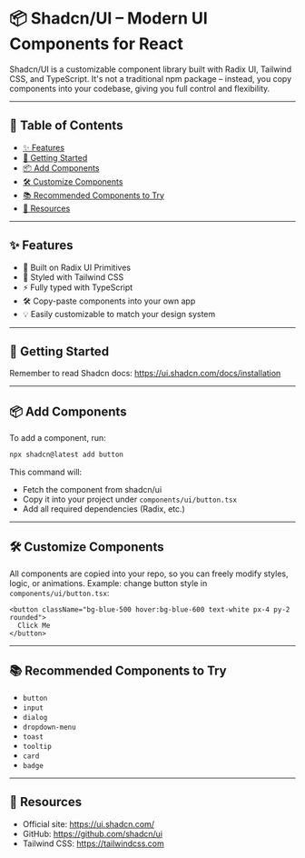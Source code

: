 # 📦 Shadcn/UI – Modern UI Components for React <!-- omit in toc -->

Shadcn/UI is a customizable component library built with Radix UI, Tailwind CSS, and TypeScript. It's not a traditional npm package – instead, you copy components into your codebase, giving you full control and flexibility.

---

## 📁 Table of Contents <!-- omit in toc -->

- [✨ Features](#-features)
- [🚀 Getting Started](#-getting-started)
- [📦 Add Components](#-add-components)
- [🛠 Customize Components](#-customize-components)
- [📚 Recommended Components to Try](#-recommended-components-to-try)
- [🛟 Resources](#-resources)

---

## ✨ Features

- 🧱 Built on Radix UI Primitives
- 🎨 Styled with Tailwind CSS
- ⚡ Fully typed with TypeScript
- 🛠️ Copy-paste components into your own app
- 💡 Easily customizable to match your design system

---

## 🚀 Getting Started

Remember to read Shadcn docs: https://ui.shadcn.com/docs/installation

---

## 📦 Add Components

To add a component, run:

```bash
npx shadcn@latest add button
```

This command will:
- Fetch the component from shadcn/ui
- Copy it into your project under `components/ui/button.tsx`
- Add all required dependencies (Radix, etc.)

---

## 🛠 Customize Components

All components are copied into your repo, so you can freely modify styles, logic, or animations.
Example: change button style in `components/ui/button.tsx`:

```tsx
<button className="bg-blue-500 hover:bg-blue-600 text-white px-4 py-2 rounded">
  Click Me
</button>
```

---

## 📚 Recommended Components to Try

- `button`
- `input`
- `dialog`
- `dropdown-menu`
- `toast`
- `tooltip`
- `card`
- `badge`

---

## 🛟 Resources

- Official site: https://ui.shadcn.com/
- GitHub: https://github.com/shadcn/ui
- Tailwind CSS: https://tailwindcss.com